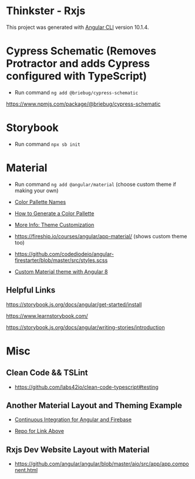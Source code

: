 # Thinkster - Rxjs

This project was generated with [Angular CLI](https://github.com/angular/angular-cli) version 10.1.4.

# Cypress Schematic (Removes Protractor and adds Cypress configured with TypeScript)

- Run command `ng add @briebug/cypress-schematic`

https://www.npmjs.com/package/@briebug/cypress-schematic

# Storybook

- Run command `npx sb init`

# Material

- Run command `ng add @angular/material` (choose custom theme if making your own)

- [Color Pallette Names](https://www.materialpalette.com/)

- [How to Generate a Color Pallette](http://mcg.mbitson.com/#!?mcgpalette0=%233f51b5)

- [More Info: Theme Customization](https://material.angular.io/guide/theming)

- https://fireship.io/courses/angular/app-material/ (shows custom theme too)
- https://github.com/codediodeio/angular-firestarter/blob/master/src/styles.scss

- [Custom Material theme with Angular 8](https://medium.com/@chrishouse/custom-material-theme-with-angular-5-f8ad0409bf44)

## Helpful Links

https://storybook.js.org/docs/angular/get-started/install

https://www.learnstorybook.com/

https://storybook.js.org/docs/angular/writing-stories/introduction

# Misc

## Clean Code && TSLint

- https://github.com/labs42io/clean-code-typescript#testing

## Another Material Layout and Theming Example

- [Continuous Integration for Angular and Firebase](https://blog.cloudboost.io/continuous-integration-for-angular-and-firebase-809507053058)

- [Repo for Link Above](https://github.com/crh225/angular-github-issues/tree/master/apps/angular-github-issues/src)

## Rxjs Dev Website Layout with Material

- https://github.com/angular/angular/blob/master/aio/src/app/app.component.html
